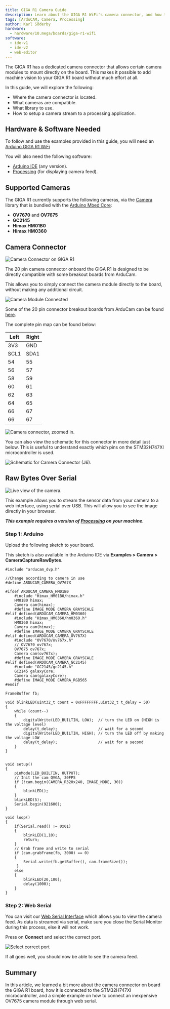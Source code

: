 ```yaml
---
title: GIGA R1 Camera Guide
description: Learn about the GIGA R1 WiFi's camera connector, and how to use existing examples.
tags: [ArduCAM, Camera, Processing]
author: Karl Söderby
hardware:
  - hardware/10.mega/boards/giga-r1-wifi
software:
  - ide-v1
  - ide-v2
  - web-editor
---
```


The GIGA R1 has a dedicated camera connector that allows certain camera modules to mount directly on the board. This makes it possible to add machine vision to your GIGA R1 board without much effort at all.

In this guide, we will explore the following:

- Where the camera connector is located.
- What cameras are compatible.
- What library to use.
- How to setup a camera stream to a processing application.

## Hardware & Software Needed

To follow and use the examples provided in this guide, you will need an [Arduino GIGA R1 WiFi](/hardware/giga-r1-wifi)

You will also need the following software:
- [Arduino IDE](https://www.arduino.cc/en/software) (any version).
- [Processing](https://processing.org/download) (for displaying camera feed).

## Supported Cameras

The GIGA R1 currently supports the following cameras, via the [Camera](https://github.com/arduino/ArduinoCore-mbed/tree/master/libraries/Camera) library that is bundled with the [Arduino Mbed Core](https://github.com/arduino/ArduinoCore-mbed):

- **OV7670** and **OV7675**
- **GC2145**
- **Himax HM01B0**
- **Himax HM0360**

## Camera Connector

![Camera Connector on GIGA R1](assets/camera-connector-pins.png)

The 20 pin camera connector onboard the GIGA R1 is designed to be directly compatible with some breakout boards from ArduCam. 

This allows you to simply connect the camera module directly to the board, without making any additional circuit.

![Camera Module Connected](assets/camera-connector-photo.png)

Some of the 20 pin connector breakout boards from ArduCam can be found [here](https://www.arducam.com/product-category/stm32-camera-modules-dcmi-and-spi/).

The complete pin map can be found below:

| Left | Right |
| ---- | ----- |
| 3V3  | GND   |
| SCL1 | SDA1  |
| 54   | 55    |
| 56   | 57    |
| 58   | 59    |
| 60   | 61    |
| 62   | 63    |
| 64   | 65    |
| 66   | 67    |
| 66   | 67    |

![Camera connector, zoomed in.](assets/camera-connector-zoomed.png)

You can also view the schematic for this connector in more detail just below. This is useful to understand exactly which pins on the STM32H747XI microcontroller is used.

![Schematic for Camera Connector (J6).](assets/camera-schematic.png)

## Raw Bytes Over Serial

![Live view of the camera.](./assets/webSerial_example.png)

This example allows you to stream the sensor data from your camera to a web interface, using serial over USB. This will allow you to see the image directly in your browser.

***This example requires a version of [Processing](https://processing.org/download) on your machine.***

### Step 1: Arduino

Upload the following sketch to your board.

This sketch is also available in the Arduino IDE via **Examples > Camera > CameraCaptureRawBytes**.

```arduino
#include "arducam_dvp.h"

//Change according to camera in use
#define ARDUCAM_CAMERA_OV767X

#ifdef ARDUCAM_CAMERA_HM01B0
    #include "Himax_HM01B0/himax.h"
    HM01B0 himax;
    Camera cam(himax);
    #define IMAGE_MODE CAMERA_GRAYSCALE
#elif defined(ARDUCAM_CAMERA_HM0360)
    #include "Himax_HM0360/hm0360.h"
    HM0360 himax;
    Camera cam(himax);
    #define IMAGE_MODE CAMERA_GRAYSCALE
#elif defined(ARDUCAM_CAMERA_OV767X)
    #include "OV7670/ov767x.h"
    // OV7670 ov767x;
    OV7675 ov767x;
    Camera cam(ov767x);
    #define IMAGE_MODE CAMERA_GRAYSCALE
#elif defined(ARDUCAM_CAMERA_GC2145)
    #include "GC2145/gc2145.h"
    GC2145 galaxyCore;
    Camera cam(galaxyCore);
    #define IMAGE_MODE CAMERA_RGB565
#endif

FrameBuffer fb;

void blinkLED(uint32_t count = 0xFFFFFFFF,uint32_t t_delay = 50)
{
    while (count--)
    {
        digitalWrite(LED_BUILTIN, LOW);  // turn the LED on (HIGH is the voltage level)
        delay(t_delay);                  // wait for a second
        digitalWrite(LED_BUILTIN, HIGH); // turn the LED off by making the voltage LOW
        delay(t_delay);                  // wait for a second
    }
}


void setup()
{
    pinMode(LED_BUILTIN, OUTPUT);
    // Init the cam QVGA, 30FPS
    if (!cam.begin(CAMERA_R320x240, IMAGE_MODE, 30))
    {
        blinkLED();
    }
    blinkLED(5);
    Serial.begin(921600);
}

void loop()
{
    if(Serial.read() != 0x01)
    {
        blinkLED(1,10);
        return;
    }
    // Grab frame and write to serial
    if (cam.grabFrame(fb, 3000) == 0)
    {
        Serial.write(fb.getBuffer(), cam.frameSize());
     }
    else
    {
        blinkLED(20,100);
        delay(1000);
    }
}

```

### Step 2: Web Serial

You can visit our [Web Serial Interface]() which allows you to view the camera feed. As data is streamed via serial, make sure you close the Serial Monitor during this process, else it will not work.


Press on **Connect** and select the correct port.

![Select correct port](./assets/webSerial_example_connect.png)

If all goes well, you should now be able to see the camera feed.

## Summary

In this article, we learned a bit more about the camera connector on board the GIGA R1 board, how it is connected to the STM32H747XI microcontroller, and a simple example on how to connect an inexpensive OV7675 camera module through web serial.